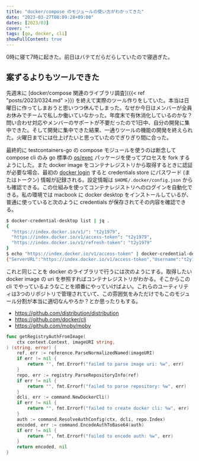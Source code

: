 ```yaml
---
title: "docker/compose のモジュールの使い方がわかってきた"
date: "2023-03-27T08:09:28+09:00"
dates: [2023/03]
cover: ""
tags: [go, docker, cli]
showFullContent: true
---
```


0時に寝て7時に起きた。前日はバテてだらだらしていたので寝過ぎた。

## 案ずるよりもツールできた

先週末に [docker/compose 関連のライブラリ調査]({{< ref "posts/2023/0324.md" >}}) を終えて実際のツール作りをしていた。本当は日曜日に作ってしまおうと思いつつ休んでしまった。なぜか今日はメンバーが全員お休みでチームで私しか働いていなかった。年度末で有休消化しているのかな？問い合わせ対応やメンバーのサポートが不要だったので1日中、自分の開発に集中できた。そして開発に集中できた結果、一通りツールの機能の開発を終えられた。火曜日までには仕上げたいと思っていたのでぎりぎり間に合った。

最終的に testcontainers-go の compose モジュールを使うのは断念して compose cli のみ go 標準の [os/exec](https://pkg.go.dev/os/exec) パッケージを使ってプロセスを fork するようにした。また docker image をコンテナレジストリから取得するときに認証が必要な場合、最初の [docker login](https://docs.docker.com/engine/reference/commandline/login/) すると credentials store にパスワード (またはトークン) 情報が記録される。設定情報は `$HOME/.docker/config.json` からも確認できる。この仕組みを使ってコンテナレジストリへのログインを自動化できる。私の環境では macbook に docker desktop をインストールしているが、普通に使っていると次のように credentials が保存されてその内容を確認できる。

```bash
$ docker-credential-desktop list | jq .
{
  "https://index.docker.io/v1/": "t2y1979",
  "https://index.docker.io/v1/access-token": "t2y1979",
  "https://index.docker.io/v1/refresh-token": "t2y1979"
}
$ echo "https://index.docker.io/v1/access-token" | docker-credential-desktop get
{"ServerURL":"https://index.docker.io/v1/access-token","Username":"t2y1979","Secret":"***"}
```

これと同じことを docker のライブラリで行うには次のようにする。取得したい docker image の uri を参照すればコンテナレジストリがわかる。そこからこの cli でやっているようなことを順番にやっていけばよい。これらのユーティリティは3つのリポジトリで管理されていて、この雰囲気をみただけでもこのモジュール分割が本当に適切なんやろか？とか思ったりもする。

* https://github.com/distribution/distribution
* https://github.com/docker/cli
* https://github.com/moby/moby

```go
func getRegistryAuthFromImage(
	ctx context.Context, imageURI string,
) (string, error) {
	ref, err := reference.ParseNormalizedNamed(imageURI)
	if err != nil {
		return "", fmt.Errorf("failed to parse image uri: %w", err)
	}
	repo, err := registry.ParseRepositoryInfo(ref)
	if err != nil {
		return "", fmt.Errorf("failed to parse repository: %w", err)
	}
	dcli, err := command.NewDockerCli()
	if err != nil {
		return "", fmt.Errorf("failed to create docker cli: %w", err)
	}
	auth := command.ResolveAuthConfig(ctx, dcli, repo.Index)
	encoded, err := command.EncodeAuthToBase64(auth)
	if err != nil {
		return "", fmt.Errorf("failed to encode auth: %w", err)
	}
	return encoded, nil
}
```

